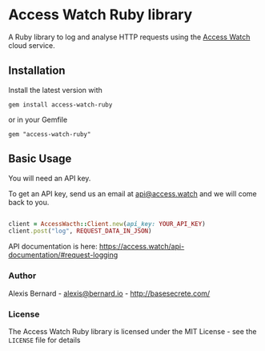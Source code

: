 # Access Watch Ruby library

A Ruby library to log and analyse HTTP requests using the [Access Watch](http://access.watch/) cloud service.

## Installation

Install the latest version with

```gem install access-watch-ruby```

or in your Gemfile

```gem "access-watch-ruby"```

## Basic Usage

You will need an API key.

To get an API key, send us an email at api@access.watch and we will come back to you.

```ruby

client = AccessWacth::Client.new(api_key: YOUR_API_KEY)
client.post("log", REQUEST_DATA_IN_JSON)
```

API documentation is here: https://access.watch/api-documentation/#request-logging

### Author

Alexis Bernard - <alexis@bernard.io> - <http://basesecrete.com/>

### License

The Access Watch Ruby library is licensed under the MIT License - see the `LICENSE` file for details
